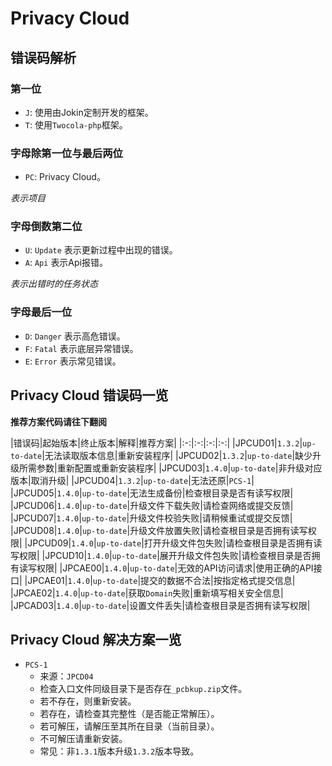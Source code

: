 # Privacy Cloud

## 错误码解析

### 第一位

- `J`: 使用由Jokin定制开发的框架。
- `T`: 使用`Twocola-php`框架。

### 字母除第一位与最后两位

- `PC`: Privacy Cloud。

*表示项目*

### 字母倒数第二位

- `U`: `Update` 表示更新过程中出现的错误。
- `A`: `Api` 表示Api报错。

*表示出错时的任务状态*

### 字母最后一位

- `D`: `Danger` 表示高危错误。
- `F`: `Fatal` 表示底层异常错误。
- `E`: `Error` 表示常见错误。

## Privacy Cloud 错误码一览

**推荐方案代码请往下翻阅**

|错误码|起始版本|终止版本|解释|推荐方案|
|:-:|:-:|:-:|:-:|
|JPCUD01|`1.3.2`|`up-to-date`|无法读取版本信息|重新安装程序|
|JPCUD02|`1.3.2`|`up-to-date`|缺少升级所需参数|重新配置或重新安装程序|
|JPCUD03|`1.4.0`|`up-to-date`|非升级对应版本|取消升级|
|JPCUD04|`1.3.2`|`up-to-date`|无法还原|`PCS-1`|
|JPCUD05|`1.4.0`|`up-to-date`|无法生成备份|检查根目录是否有读写权限|
|JPCUD06|`1.4.0`|`up-to-date`|升级文件下载失败|请检查网络或提交反馈|
|JPCUD07|`1.4.0`|`up-to-date`|升级文件校验失败|请稍候重试或提交反馈|
|JPCUD08|`1.4.0`|`up-to-date`|升级文件放置失败|请检查根目录是否拥有读写权限|
|JPCUD09|`1.4.0`|`up-to-date`|打开升级文件包失败|请检查根目录是否拥有读写权限|
|JPCUD10|`1.4.0`|`up-to-date`|展开升级文件包失败|请检查根目录是否拥有读写权限|
|JPCAE00|`1.4.0`|`up-to-date`|无效的API访问请求|使用正确的API接口|
|JPCAE01|`1.4.0`|`up-to-date`|提交的数据不合法|按指定格式提交信息|
|JPCAE02|`1.4.0`|`up-to-date`|获取`Domain`失败|重新填写相关安全信息|
|JPCAD03|`1.4.0`|`up-to-date`|设置文件丢失|请检查根目录是否拥有读写权限|

## Privacy Cloud 解决方案一览

- `PCS-1`
  - 来源：`JPCD04`
  - 检查入口文件同级目录下是否存在`_pcbkup.zip`文件。
  - 若不存在，则重新安装。
  - 若存在，请检查其完整性（是否能正常解压）。
  - 若可解压，请解压至其所在目录（当前目录）。
  - 不可解压请重新安装。
  - 常见：非`1.3.1`版本升级`1.3.2`版本导致。
